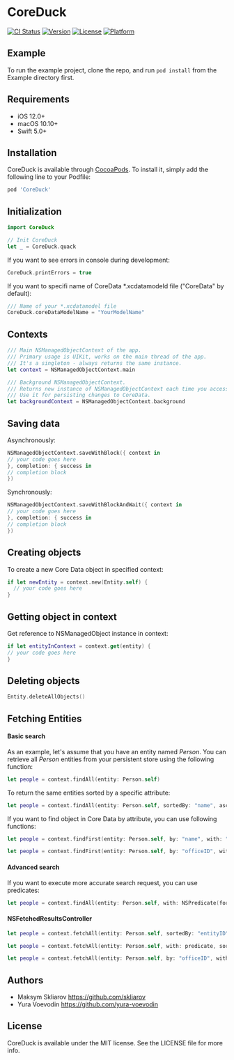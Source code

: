 # CoreDuck

[![CI Status](http://img.shields.io/travis/appdev-academy/CoreDuck.svg?style=flat)](https://travis-ci.org/appdev-academy/CoreDuck)
[![Version](https://img.shields.io/cocoapods/v/CoreDuck.svg?style=flat)](http://cocoapods.org/pods/CoreDuck)
[![License](https://img.shields.io/cocoapods/l/CoreDuck.svg?style=flat)](http://cocoapods.org/pods/CoreDuck)
[![Platform](https://img.shields.io/cocoapods/p/CoreDuck.svg?style=flat)](http://cocoapods.org/pods/CoreDuck)

## Example

To run the example project, clone the repo, and run `pod install` from the Example directory first.

## Requirements

- iOS 12.0+
- macOS 10.10+
- Swift 5.0+

## Installation

CoreDuck is available through [CocoaPods](http://cocoapods.org). To install
it, simply add the following line to your Podfile:

```ruby
pod 'CoreDuck'
```

## Initialization

```swift
import CoreDuck
```

```swift
// Init CoreDuck
let _ = CoreDuck.quack
```

If you want to see errors in console during development:
```swift
CoreDuck.printErrors = true
```

If you want to specifi name of CoreData *.xcdatamodeld file ("CoreData" by default):
```swift
/// Name of your *.xcdatamodel file
CoreDuck.coreDataModelName = "YourModelName"
```

## Contexts

```swift
/// Main NSManagedObjectContext of the app.
/// Primary usage is UIKit, works on the main thread of the app.
/// It's a singleton - always returns the same instance.
let context = NSManagedObjectContext.main

/// Background NSManagedObjectContext.
/// Returns new instance of NSManagedObjectContext each time you access this variable.
/// Use it for persisting changes to CoreData.
let backgroundContext = NSManagedObjectContext.background
```

## Saving data

Asynchronously:
```swift
NSManagedObjectContext.saveWithBlock({ context in
// your code goes here
}, completion: { success in
// completion block
})
```

Synchronously:
```swift
NSManagedObjectContext.saveWithBlockAndWait({ context in
// your code goes here
}, completion: { success in
// completion block
})
```

## Creating objects

To create a new Core Data object in specified context:

```swift
if let newEntity = context.new(Entity.self) {
  // your code goes here
}
```

## Getting object in context

Get reference to NSManagedObject instance in context:

```swift
if let entityInContext = context.get(entity) {
// your code goes here
}
```

## Deleting objects

```swift
Entity.deleteAllObjects()
```

## Fetching Entities

#### Basic search

As an example, let's assume that you have an entity named *Person*.
You can retrieve all *Person* entities from your persistent store using the following function:

```swift
let people = context.findAll(entity: Person.self)
```

To return the same entities sorted by a specific attribute:

```swift
let people = context.findAll(entity: Person.self, sortedBy: "name", ascending: true)
```

If you want to find object in Core Data by attribute, you can use following functions:
```swift
let people = context.findFirst(entity: Person.self, by: "name", with: "John")
```

```swift
let people = context.findFirst(entity: Person.self, by: "officeID", with: 7)
```

#### Advanced search

If you want to execute more accurate search request, you can use predicates:

```swift
let people = context.findAll(entity: Person.self, with: NSPredicate(format: "entityID IN %@", peopleIDs))
```

#### NSFetchedResultsController

```swift
let people = context.fetchAll(entity: Person.self, sortedBy: "entityID", ascending: true, delegate: self)
```

```swift
let people = context.fetchAll(entity: Person.self, with: predicate, sortedBy: "entityID", ascending: true, delegate: self)
```
```swift
let people = context.fetchAll(entity: Person.self, by: "officeID", with: 7, sortedBy: "entityID", ascending: true, delegate: self)
```

## Authors

- Maksym Skliarov https://github.com/skliarov
- Yura Voevodin https://github.com/yura-voevodin

## License

CoreDuck is available under the MIT license. See the LICENSE file for more info.
